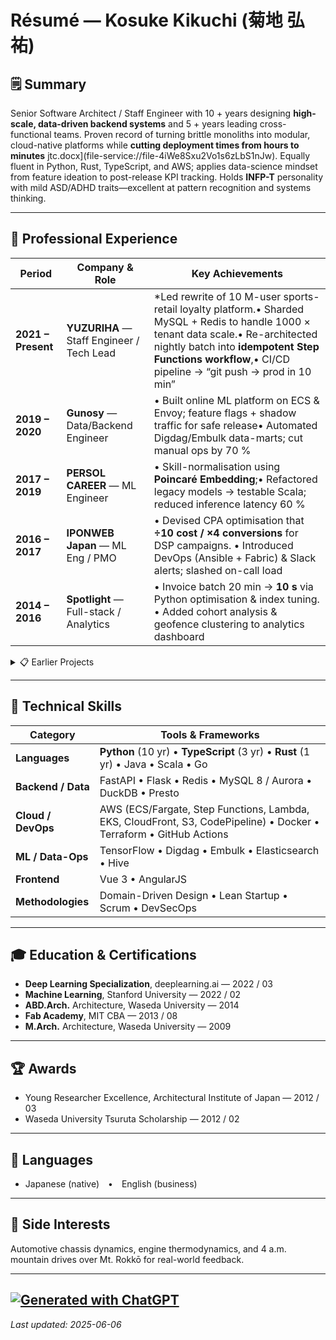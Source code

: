 # Résumé — Kosuke Kikuchi (菊地 弘祐)

## 🗒️ Summary
Senior Software Architect / Staff Engineer with 10 + years designing **high-scale, data-driven backend systems** and 5 + years leading cross-functional teams. Proven record of turning brittle monoliths into modular, cloud-native platforms while **cutting deployment times from hours to minutes** jtc.docx](file-service://file-4iWe8Sxu2Vo1s6zLbS1nJw). Equally fluent in Python, Rust, TypeScript, and AWS; applies data-science mindset from feature ideation to post-release KPI tracking. Holds **INFP-T** personality with mild ASD/ADHD traits—excellent at pattern recognition and systems thinking.

---

## 💼 Professional Experience

| Period | Company & Role | Key Achievements |
| --- | --- | --- |
| **2021 – Present** | **YUZURIHA** — Staff Engineer / Tech Lead | *Led rewrite of 10 M-user sports-retail loyalty platform.• Sharded MySQL + Redis to handle 1000 × tenant data scale.• Re-architected nightly batch into **idempotent Step Functions workflow**,• CI/CD pipeline → “git push → prod in 10 min”|
| **2019 – 2020** | **Gunosy** — Data/Backend Engineer | • Built online ML platform on ECS & Envoy; feature flags + shadow traffic for safe release• Automated Digdag/Embulk data-marts; cut manual ops by 70 % |
| **2017 – 2019** | **PERSOL CAREER** — ML Engineer | • Skill-normalisation using **Poincaré Embedding**;• Refactored legacy models → testable Scala; reduced inference latency 60 % |
| **2016 – 2017** | **IPONWEB Japan** — ML Eng / PMO | • Devised CPA optimisation that **÷10 cost / ×4 conversions** for DSP campaigns. • Introduced DevOps (Ansible + Fabric) & Slack alerts; slashed on-call load |
| **2014 – 2016** | **Spotlight** — Full-stack / Analytics | • Invoice batch 20 min → **10 s** via Python optimisation & index tuning.<br/>• Added cohort analysis & geofence clustering to analytics dashboard |

<details><summary>📋 Earlier Projects</summary>

* 2016 – 2017 | DSP roadmap & private auction roll-out (IPONWEB)  
* 2016 | Campaign budget optimiser using MAB, weekly stakeholder syncs  
* 2015 | Android/iOS geolocation rewards app refactor, login flow compliance  

</details>

---

## 🔧 Technical Skills

| Category | Tools & Frameworks |
| --- | --- |
| **Languages** | **Python** (10 yr) • **TypeScript** (3 yr) • **Rust** (1 yr) • Java • Scala • Go |
| **Backend / Data** | FastAPI • Flask • Redis • MySQL 8 / Aurora • DuckDB • Presto |
| **Cloud / DevOps** | AWS (ECS/Fargate, Step Functions, Lambda, EKS, CloudFront, S3, CodePipeline) • Docker • Terraform • GitHub Actions |
| **ML / Data-Ops** | TensorFlow • Digdag • Embulk • Elasticsearch • Hive |
| **Frontend** | Vue 3 • AngularJS |
| **Methodologies** | Domain-Driven Design • Lean Startup • Scrum • DevSecOps |

---

## 🎓 Education & Certifications

* **Deep Learning Specialization**, deeplearning.ai — 2022 / 03  
* **Machine Learning**, Stanford University — 2022 / 02  
* **ABD.Arch.** Architecture, Waseda University — 2014
* **Fab Academy**, MIT CBA — 2013 / 08  
* **M.Arch.** Architecture, Waseda University — 2009

---

## 🏆 Awards

* Young Researcher Excellence, Architectural Institute of Japan — 2012 / 03  
* Waseda University Tsuruta Scholarship — 2012 / 02  

---

## 💬 Languages

* Japanese (native) • English (business)

---

## 🚗 Side Interests

Automotive chassis dynamics, engine thermodynamics, and 4 a.m. mountain drives over Mt. Rokkō for real-world feedback.

---

[![Generated with ChatGPT](https://img.shields.io/badge/Generated%20with-ChatGPT-14A06F?style=flat-square&logo=openai&logoColor=white)](https://openai.com)
---

_Last updated: 2025-06-06_
